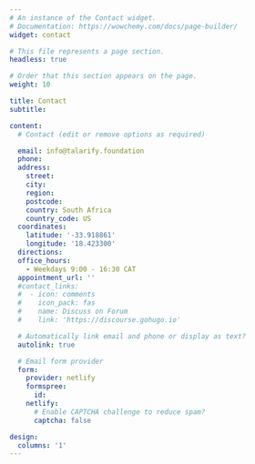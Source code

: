 ```yaml
---
# An instance of the Contact widget.
# Documentation: https://wowchemy.com/docs/page-builder/
widget: contact

# This file represents a page section.
headless: true

# Order that this section appears on the page.
weight: 10

title: Contact
subtitle:

content:
  # Contact (edit or remove options as required)

  email: info@talarify.foundation
  phone: 
  address:
    street: 
    city: 
    region: 
    postcode: 
    country: South Africa
    country_code: US
  coordinates:
    latitude: '-33.918861'
    longitude: '18.423300'
  directions: 
  office_hours:
    - Weekdays 9:00 - 16:30 CAT
  appointment_url: ''
  #contact_links:
  #  - icon: comments
  #    icon_pack: fas
  #    name: Discuss on Forum
  #    link: 'https://discourse.gohugo.io'

  # Automatically link email and phone or display as text?
  autolink: true

  # Email form provider
  form:
    provider: netlify
    formspree:
      id:
    netlify:
      # Enable CAPTCHA challenge to reduce spam?
      captcha: false

design:
  columns: '1'
---
```



